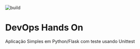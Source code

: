 ![build](https://github.com/tcsystems-bruno-arcanjo/devopslab/actions/workflows/pipeline.yml/badge.svg)

# DevOps Hands On
Aplicação Simples em Python/Flask com teste usando Unittest